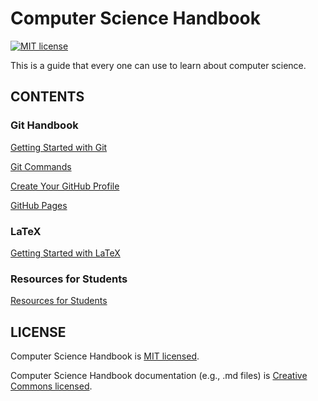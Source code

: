 # Computer Science Handbook
[![MIT license](https://img.shields.io/badge/license-MIT-blue.svg)](https://github.com/hoduchieu01/Computer-Science-Handbook/blob/master/LICENSEhttps://github.com/facebook/hermes/blob/master/LICENSE)

This is a guide that every one can use to learn about computer science.

## CONTENTS
### Git Handbook
[Getting Started with Git](./GitHandbook/GettingStartedwithGit.md)

[Git Commands](./GitHandbook/GitCommands.md)

[Create Your GitHub Profile](./GitHandbook/CreateYourGitHubProfile.md)

[GitHub Pages](./GitHandbook/GitHubPages.md)

### LaTeX
[Getting Started with LaTeX](./LaTeX/GettingStartedwithLaTeX.md)

### Resources for Students

[Resources for Students](./ResourcesForStudents/README.md)

## LICENSE

Computer Science Handbook is [MIT licensed](./LICENSE).

Computer Science Handbook documentation (e.g., .md files) is [Creative Commons licensed](./LICENSE-docs).